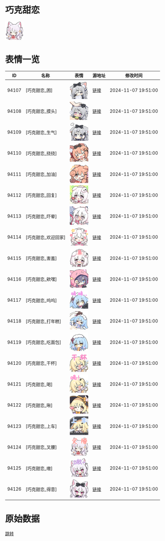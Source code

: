 # 巧克甜恋

<img src="./cover.png" height="60" alt="cover" />

# 表情一览

|ID|名称|表情|源地址|修改时间|
|----|----|----|----|----|
|94107|[巧克甜恋_困]|<img src="./pic/094107_%5B巧克甜恋_困%5D.png" height="60" alt="困"/>|[链接](https://i0.hdslb.com/bfs/garb/f78b825fae41c92373c9660c8e82a5cb6f252786.png)|2024-11-07 19:51:00|
|94108|[巧克甜恋_摸头]|<img src="./pic/094108_%5B巧克甜恋_摸头%5D.png" height="60" alt="摸头"/>|[链接](https://i0.hdslb.com/bfs/garb/24d9abdaf2b1da736a1f44d73bc19d70d0b9ec5c.png)|2024-11-07 19:51:00|
|94109|[巧克甜恋_生气]|<img src="./pic/094109_%5B巧克甜恋_生气%5D.png" height="60" alt="生气"/>|[链接](https://i0.hdslb.com/bfs/garb/05f9dc2d90059f35ea4c8598e2a385d6f06f7c39.png)|2024-11-07 19:51:00|
|94110|[巧克甜恋_挠挠]|<img src="./pic/094110_%5B巧克甜恋_挠挠%5D.png" height="60" alt="挠挠"/>|[链接](https://i0.hdslb.com/bfs/garb/16e8ce523ed10620c1f29280c59e72d86e69dea4.png)|2024-11-07 19:51:00|
|94111|[巧克甜恋_加油]|<img src="./pic/094111_%5B巧克甜恋_加油%5D.png" height="60" alt="加油"/>|[链接](https://i0.hdslb.com/bfs/garb/e549ae620b0b7a956dd88a0c778b472565d4afb8.png)|2024-11-07 19:51:00|
|94112|[巧克甜恋_回复]|<img src="./pic/094112_%5B巧克甜恋_回复%5D.png" height="60" alt="回复"/>|[链接](https://i0.hdslb.com/bfs/garb/54e489b593b6239baa9ae5179ffcec44f4246c69.png)|2024-11-07 19:51:00|
|94113|[巧克甜恋_吓晕]|<img src="./pic/094113_%5B巧克甜恋_吓晕%5D.png" height="60" alt="吓晕"/>|[链接](https://i0.hdslb.com/bfs/garb/47137ad11924a532a7a4dec7532f1ce0092ee565.png)|2024-11-07 19:51:00|
|94114|[巧克甜恋_欢迎回家]|<img src="./pic/094114_%5B巧克甜恋_欢迎回家%5D.png" height="60" alt="欢迎回家"/>|[链接](https://i0.hdslb.com/bfs/garb/a80124bf400588476cedc0dc711513e024749378.png)|2024-11-07 19:51:00|
|94115|[巧克甜恋_害羞]|<img src="./pic/094115_%5B巧克甜恋_害羞%5D.png" height="60" alt="害羞"/>|[链接](https://i0.hdslb.com/bfs/garb/0a0c5e0b5f844a4c254a1a432f57ee780e4202cc.png)|2024-11-07 19:51:00|
|94116|[巧克甜恋_欸嘿]|<img src="./pic/094116_%5B巧克甜恋_欸嘿%5D.png" height="60" alt="欸嘿"/>|[链接](https://i0.hdslb.com/bfs/garb/be84dfba8b70c07fe2340f13ac7242377cfceb32.png)|2024-11-07 19:51:00|
|94117|[巧克甜恋_呜呜]|<img src="./pic/094117_%5B巧克甜恋_呜呜%5D.png" height="60" alt="呜呜"/>|[链接](https://i0.hdslb.com/bfs/garb/a67b2d3e5aa3031e464212f845fd8106233008db.png)|2024-11-07 19:51:00|
|94118|[巧克甜恋_打年糕]|<img src="./pic/094118_%5B巧克甜恋_打年糕%5D.png" height="60" alt="打年糕"/>|[链接](https://i0.hdslb.com/bfs/garb/50d267a45d7caa3b70814ab08b523f6a0c4ddea3.png)|2024-11-07 19:51:00|
|94119|[巧克甜恋_吃面包]|<img src="./pic/094119_%5B巧克甜恋_吃面包%5D.png" height="60" alt="吃面包"/>|[链接](https://i0.hdslb.com/bfs/garb/b7ba63f4ad0b4988cfa1cc20060554b52c1d927a.png)|2024-11-07 19:51:00|
|94120|[巧克甜恋_干杯]|<img src="./pic/094120_%5B巧克甜恋_干杯%5D.png" height="60" alt="干杯"/>|[链接](https://i0.hdslb.com/bfs/garb/6c7e36b3f9d7458057b4237e38ea7ad28203e546.png)|2024-11-07 19:51:00|
|94121|[巧克甜恋_喝]|<img src="./pic/094121_%5B巧克甜恋_喝%5D.png" height="60" alt="喝"/>|[链接](https://i0.hdslb.com/bfs/garb/0fd67980536c853c461a1278fb2ad0684566783d.png)|2024-11-07 19:51:00|
|94122|[巧克甜恋_啾]|<img src="./pic/094122_%5B巧克甜恋_啾%5D.png" height="60" alt="啾"/>|[链接](https://i0.hdslb.com/bfs/garb/29accce815fe801a57c14839a52b536ee24f5e1a.png)|2024-11-07 19:51:00|
|94123|[巧克甜恋_上车]|<img src="./pic/094123_%5B巧克甜恋_上车%5D.png" height="60" alt="上车"/>|[链接](https://i0.hdslb.com/bfs/garb/e789d55b6484c07529a4a255f1346bd64a80164c.png)|2024-11-07 19:51:00|
|94124|[巧克甜恋_叉腰]|<img src="./pic/094124_%5B巧克甜恋_叉腰%5D.png" height="60" alt="叉腰"/>|[链接](https://i0.hdslb.com/bfs/garb/bfe95121d3090a9b5d5e9d311d66a5a78cacdcae.png)|2024-11-07 19:51:00|
|94125|[巧克甜恋_嗷]|<img src="./pic/094125_%5B巧克甜恋_嗷%5D.png" height="60" alt="嗷"/>|[链接](https://i0.hdslb.com/bfs/garb/1323203600ddd22b3afb135ad12ea04ffc47a04f.png)|2024-11-07 19:51:00|
|94126|[巧克甜恋_得意]|<img src="./pic/094126_%5B巧克甜恋_得意%5D.png" height="60" alt="得意"/>|[链接](https://i0.hdslb.com/bfs/garb/d604d9d748cfd8e81298bae54de4a25f2884e7ff.png)|2024-11-07 19:51:00|

# 原始数据

[跳转](./raw.json)

